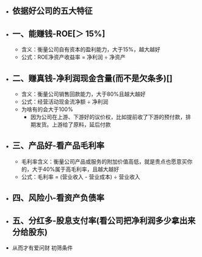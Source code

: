 - ## 依据好公司的五大特征
- ## 一、能赚钱-ROE[＞ 15%]
	- 含义：衡量公司自有资本的盈利能力，大于15%，越大越好
	- 公式：ROE净资产收益率 = 净利润 ÷ 净资产
- ## 二、赚真钱-净利润现金含量(而不是欠条多)[]
	- 含义：衡量公司销售回款能力，大于80%且越大越好
	- 公式：经营活动现金流净额 ÷ 净利润
	- 为啥有的会大于100%
		- 因为公司在上游、下游好的议价权，比如提前收了下游的预付款，排期发货。上游给了原料，延后付款
- ## 三、产品好-看产品毛利率
	- 毛利率含义：衡量公司产品或服务的附加价值高低，就是贵点也愿意买你的，大于40%属于高毛利率，且越大越好
	- 公式：毛利率 = (营业收入 - 营业成本) ÷ 营业收入
- ## 四、风险小-看资产负债率
- ## 五、分红多-股息支付率(看公司把净利润多少拿出来分给股东)
- 从而才有爱问财 初筛条件